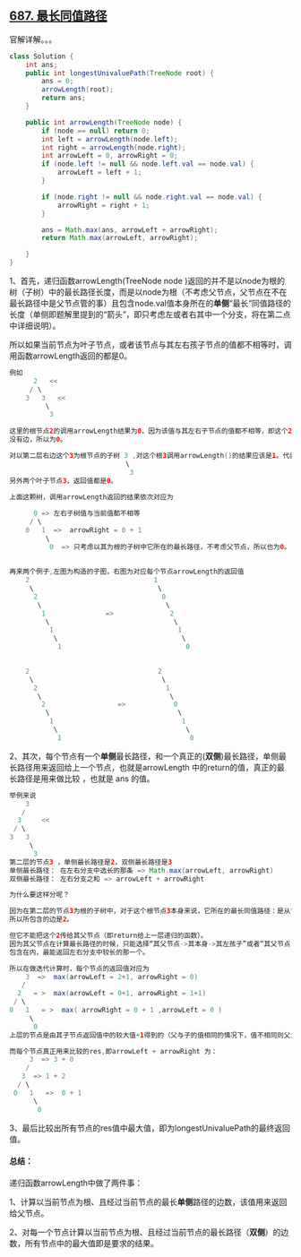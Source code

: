 ## [687. 最长同值路径](https://leetcode-cn.com/problems/longest-univalue-path/)

官解详解。。。

```java
class Solution {
    int ans;
    public int longestUnivaluePath(TreeNode root) {
        ans = 0;
        arrowLength(root);
        return ans;
    }

    public int arrowLength(TreeNode node) {
        if (node == null) return 0;
        int left = arrowLength(node.left);
        int right = arrowLength(node.right);
        int arrowLeft = 0, arrowRight = 0;
        if (node.left != null && node.left.val == node.val) {
            arrowLeft = left + 1;
        }

        if (node.right != null && node.right.val == node.val) {
            arrowRight = right + 1;
        }

        ans = Math.max(ans, arrowLeft + arrowRight);
        return Math.max(arrowLeft, arrowRight);

    }
}

```

1、首先，递归函数arrowLength(TreeNode node )返回的并不是以node为根的树（子树）中的最长路径长度，而是以node为根（不考虑父节点，父节点在不在最长路径中是父节点管的事）且包含node.val值本身所在的**单侧**“最长“同值路径的长度（单侧即题解里提到的“箭头”，即只考虑左或者右其中一个分支，将在第二点中详细说明）。

所以如果当前节点为叶子节点，或者该节点与其左右孩子节点的值都不相等时，调用函数arrowLength返回的都是0。


```java
例如
      2   <<       
     / \                                
    3   3   <<                        
         \                                   
          3 
          
这里的根节点2的调用arrowLength结果为0，因为该值与其左右子节点的值都不相等，即这个2本身所在的单侧最长同值路径只包含它自己，
没有边，所以为0。

对以第二层右边这个3为根节点的子树 3 ,对这个根3调用arrowLength()的结果应该是1。代表当前这个1所处的单侧最长同值路径包含1条边.
                             \
                              3 
另外两个叶子节点3，返回值都是0。
          
上面这颗树，调用arrowLength返回的结果依次对应为

      0 => 左右子树值与当前值都不相等
     / \
    0   1  =>  arrowRight = 0 + 1
         \
          0  => 只考虑以其为根的子树中它所在的最长路径，不考虑父节点，所以也为0。
          
          
再来两个例子,左图为构造的子图，右图为对应每个节点arrowLength的返回值
    2                               1
     \                               \
      2                               0
       \                               \
        1               =>              2 
         \                               \
          1                               1   
           \                               \
            1                               0 
            

    2                                2
     \                                \
      2                                1
       \                                \
        2                  =>            0 
         \                                \
          1                                1
           \                                \
            1                                0
```


2、其次，每个节点有一个**单侧**最长路径，和一个真正的(**双侧**)最长路径，单侧最长路径用来返回给上一个节点，也就是arrowLength
中的return的值，真正的最长路径是用来做比较 ，也就是 ans 的值。


```java
举例来说
    3
   / 
  3     <<
 / \  
3   3 
     \
      3
第二层的节点3 ，单侧最长路径是2，双侧最长路径是3
单侧最长路径： 在左右分支中选长的那条 => Math.max(arrowLeft, arrowRight)
双侧最长路径： 左右分支之和 => arrowLeft + arrowRight

为什么要这样分呢？

因为在第二层的节点3为根的子树中，对于这个根节点3本身来说，它所在的最长同值路径：是从“其左节点->其本身->其右节点”形成的3个节点的路径，
所以所包含的边是2。

但它不能把这个2传给其父节点（即return给上一层递归的函数）。
因为其父节点在计算最长路径的时候，只能选择“其父节点->其本身->其左孩子”或者“其父节点->其本身->其左孩子”，不能将其两个孩子的路径都
包含在内，最能返回左右分支中较长的那一个。

所以在做迭代计算时，每个节点的返回值对应为
    3  =>  max(arrowLeft = 2+1, arrowRight = 0)
   / 
  2   = >  max(arrowLeft = 0+1, arrowRight = 1+1)
 / \
0   1   = >  max( arrowRight = 0 + 1 ,arrowLeft = 0 )
     \ 
      0 
上层的节点是由其子节点返回值中的较大值+1得到的（父与子的值相同的情况下，值不相同则父为0）。 

而每个节点真正用来比较的res,即arrowLeft + arrowRight 为：
     3  => 3 + 0
    /
   3  => 1 + 2
  / \
 0   1   =>  0 + 1 
      \
       0  
```


3、最后比较出所有节点的res值中最大值，即为longestUnivaluePath的最终返回值。


#### 总结：

递归函数arrowLength中做了两件事：

1、计算以当前节点为根、且经过当前节点的最长**单侧**路径的边数，该值用来返回给父节点。
    
2、对每一个节点计算以当前节点为根、且经过当前节点的最长路径（**双侧**）的边数，所有节点中的最大值即是要求的结果。
